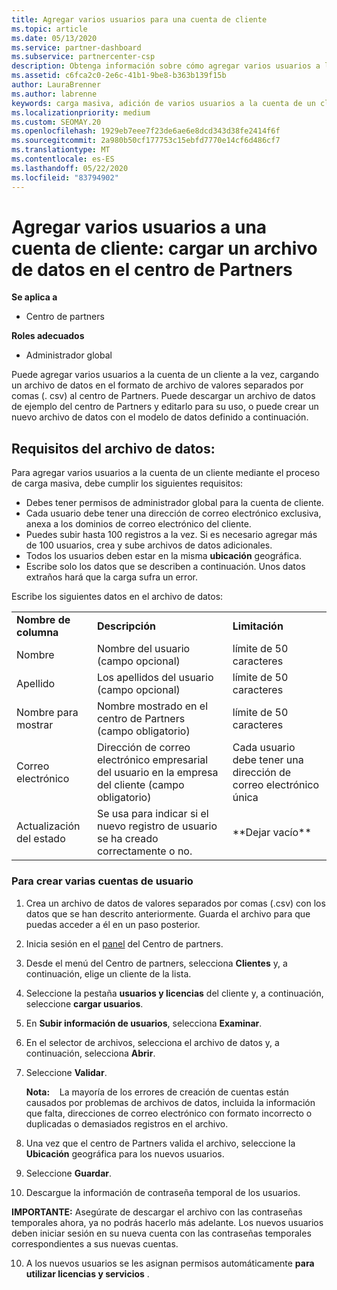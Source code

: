 ```yaml
---
title: Agregar varios usuarios para una cuenta de cliente
ms.topic: article
ms.date: 05/13/2020
ms.service: partner-dashboard
ms.subservice: partnercenter-csp
description: Obtenga información sobre cómo agregar varios usuarios a la cuenta de un cliente a la vez. Cargue un archivo de datos en el centro de Partners con el formato de archivo de valores separados por comas (. csv).
ms.assetid: c6fca2c0-2e6c-41b1-9be8-b363b139f15b
author: LauraBrenner
ms.author: labrenne
keywords: carga masiva, adición de varios usuarios a la cuenta de un cliente, adición de usuarios del cliente, carga masiva de usuarios del cliente, cuenta del cliente, usuarios del cliente, usuarios
ms.localizationpriority: medium
ms.custom: SEOMAY.20
ms.openlocfilehash: 1929eb7eee7f23de6ae6e8dcd343d38fe2414f6f
ms.sourcegitcommit: 2a980b50cf177753c15ebfd7770e14cf6d486cf7
ms.translationtype: MT
ms.contentlocale: es-ES
ms.lasthandoff: 05/22/2020
ms.locfileid: "83794902"
---
```

# <a name="add-multiple-users-to-a-customer-account---upload-a-data-file-to-partner-center"></a>Agregar varios usuarios a una cuenta de cliente: cargar un archivo de datos en el centro de Partners

**Se aplica a**

- Centro de partners

**Roles adecuados**

- Administrador global

Puede agregar varios usuarios a la cuenta de un cliente a la vez, cargando un archivo de datos en el formato de archivo de valores separados por comas (. csv) al centro de Partners. Puede descargar un archivo de datos de ejemplo del centro de Partners y editarlo para su uso, o puede crear un nuevo archivo de datos con el modelo de datos definido a continuación.

## <a name="data-file-requirements"></a><a href="" id="creatingtheimportcsvfile"></a>Requisitos del archivo de datos:

Para agregar varios usuarios a la cuenta de un cliente mediante el proceso de carga masiva, debe cumplir los siguientes requisitos:

- Debes tener permisos de administrador global para la cuenta de cliente.
- Cada usuario debe tener una dirección de correo electrónico exclusiva, anexa a los dominios de correo electrónico del cliente.
- Puedes subir hasta 100 registros a la vez. Si es necesario agregar más de 100 usuarios, crea y sube archivos de datos adicionales.
- Todos los usuarios deben estar en la misma **ubicación** geográfica.
- Escribe solo los datos que se describen a continuación. Unos datos extraños hará que la carga sufra un error.

Escribe los siguientes datos en el archivo de datos:

|                 |                                                                              |                                            |
|-----------------|------------------------------------------------------------------------------|--------------------------------------------|
| **Nombre de columna** | **Descripción**                                                              | **Limitación**                             |
| Nombre      | Nombre del usuario (campo opcional)                                           | límite de 50 caracteres                         |
| Apellido       | Los apellidos del usuario (campo opcional)                                            | límite de 50 caracteres                         |
| Nombre para mostrar    | Nombre mostrado en el centro de Partners (campo obligatorio)                            | límite de 50 caracteres                         |
| Correo electrónico           | Dirección de correo electrónico empresarial del usuario en la empresa del cliente (campo obligatorio)           | Cada usuario debe tener una dirección de correo electrónico única |
| Actualización del estado   | Se usa para indicar si el nuevo registro de usuario se ha creado correctamente o no. | \*\*Dejar vacío\*\*                        |

### <a name="to-create-multiple-user-accounts"></a><a href="" id="createmultipleuseraccounts"></a>Para crear varias cuentas de usuario

<a href="" id="creatingtheaccounts"></a>

1. Crea un archivo de datos de valores separados por comas (.csv) con los datos que se han descrito anteriormente. Guarda el archivo para que puedas acceder a él en un paso posterior.

2. Inicia sesión en el [panel](https://partner.microsoft.com/dashboard) del Centro de partners.

3. Desde el menú del Centro de partners, selecciona **Clientes** y, a continuación, elige un cliente de la lista.

4. Seleccione la pestaña **usuarios y licencias** del cliente y, a continuación, seleccione **cargar usuarios**.

5. En **Subir información de usuarios**, selecciona **Examinar**.

6. En el selector de archivos, selecciona el archivo de datos y, a continuación, selecciona **Abrir**.

7. Seleccione **Validar**.

    **Nota:**    La mayoría de los errores de creación de cuentas están causados por problemas de archivos de datos, incluida la información que falta, direcciones de correo electrónico con formato incorrecto o duplicadas o demasiados registros en el archivo.

8. Una vez que el centro de Partners valida el archivo, seleccione la **Ubicación** geográfica para los nuevos usuarios.
9. Seleccione **Guardar**.
10. Descargue la información de contraseña temporal de los usuarios.

**IMPORTANTE:** Asegúrate de descargar el archivo con las contraseñas temporales ahora, ya no podrás hacerlo más adelante. Los nuevos usuarios deben iniciar sesión en su nueva cuenta con las contraseñas temporales correspondientes a sus nuevas cuentas.

10. A los nuevos usuarios se les asignan permisos automáticamente **para utilizar licencias y servicios** . 

 

 



